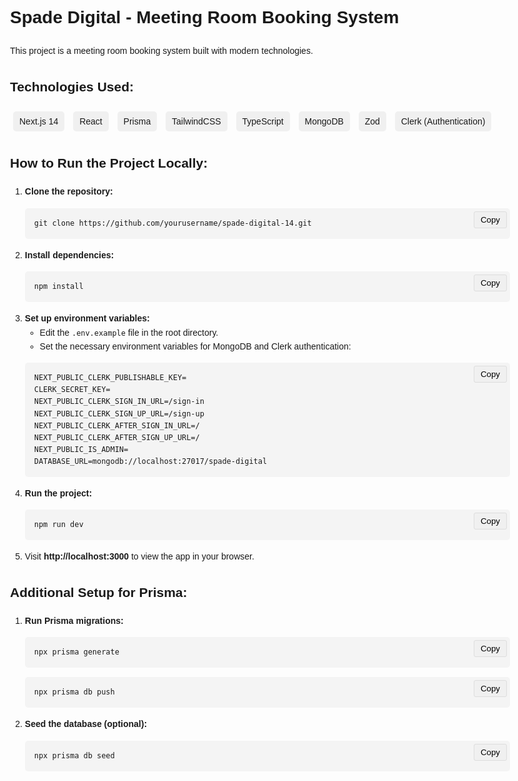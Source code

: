 <!DOCTYPE html>
<html lang="en">
<head>
  <meta charset="UTF-8">
  <meta name="viewport" content="width=device-width, initial-scale=1.0">
  <title>Spade Digital - Meeting Room Booking System</title>
  <style>
    body {
      font-family: Arial, sans-serif;
      line-height: 1.6;
      max-width: 800px;
      margin: 0 auto;
      padding: 20px;
    }
    .tech-badge {
      display: inline-block;
      background-color: #f0f0f0;
      padding: 5px 10px;
      border-radius: 5px;
      margin: 5px;
    }
    .code-container {
      position: relative;
      margin: 15px 0;
    }
    pre {
      background-color: #f4f4f4;
      padding: 15px;
      border-radius: 5px;
      overflow-x: auto;
    }
    .copy-btn {
      position: absolute;
      top: 5px;
      right: 5px;
      padding: 5px 10px;
      background-color: #f0f0f0;
      border: 1px solid #ddd;
      border-radius: 3px;
      cursor: pointer;
    }
    .copy-success {
      color: green;
    }
  </style>
</head>
<body>
  <h1>Spade Digital - Meeting Room Booking System</h1>
  <p>This project is a meeting room booking system built with modern technologies.</p>

  <h2>Technologies Used:</h2>
  <div>
    <span class="tech-badge">Next.js 14</span>
    <span class="tech-badge">React</span>
    <span class="tech-badge">Prisma</span>
    <span class="tech-badge">TailwindCSS</span>
    <span class="tech-badge">TypeScript</span>
    <span class="tech-badge">MongoDB</span>
    <span class="tech-badge">Zod</span>
    <span class="tech-badge">Clerk (Authentication)</span>
  </div>

  <h2>How to Run the Project Locally:</h2>
  <ol>
    <li><strong>Clone the repository:</strong>
      <div class="code-container">
        <pre><code>git clone https://github.com/yourusername/spade-digital-14.git</code></pre>
        <button class="copy-btn" data-text="git clone https://github.com/yourusername/spade-digital-14.git">Copy</button>
      </div>
    </li>
    <li><strong>Install dependencies:</strong>
      <div class="code-container">
        <pre><code>npm install</code></pre>
        <button class="copy-btn" data-text="npm install">Copy</button>
      </div>
    </li>
    <li><strong>Set up environment variables:</strong>
      <ul>
        <li>Edit the <code>.env.example</code> file in the root directory.</li>
        <li>Set the necessary environment variables for MongoDB and Clerk authentication:</li>
      </ul>
      <div class="code-container">
        <pre><code>NEXT_PUBLIC_CLERK_PUBLISHABLE_KEY=
CLERK_SECRET_KEY=
NEXT_PUBLIC_CLERK_SIGN_IN_URL=/sign-in
NEXT_PUBLIC_CLERK_SIGN_UP_URL=/sign-up
NEXT_PUBLIC_CLERK_AFTER_SIGN_IN_URL=/
NEXT_PUBLIC_CLERK_AFTER_SIGN_UP_URL=/
NEXT_PUBLIC_IS_ADMIN=
DATABASE_URL=mongodb://localhost:27017/spade-digital</code></pre>
        <button class="copy-btn" data-text="NEXT_PUBLIC_CLERK_PUBLISHABLE_KEY=
CLERK_SECRET_KEY=
NEXT_PUBLIC_CLERK_SIGN_IN_URL=/sign-in
NEXT_PUBLIC_CLERK_SIGN_UP_URL=/sign-up
NEXT_PUBLIC_CLERK_AFTER_SIGN_IN_URL=/
NEXT_PUBLIC_CLERK_AFTER_SIGN_UP_URL=/
NEXT_PUBLIC_IS_ADMIN=
DATABASE_URL=mongodb://localhost:27017/spade-digital">Copy</button>
      </div>
    </li>
    <li><strong>Run the project:</strong>
      <div class="code-container">
        <pre><code>npm run dev</code></pre>
        <button class="copy-btn" data-text="npm run dev">Copy</button>
      </div>
    </li>
    <li>Visit <strong>http://localhost:3000</strong> to view the app in your browser.</li>
  </ol>

  <h2>Additional Setup for Prisma:</h2>
  <ol>
    <li><strong>Run Prisma migrations:</strong>
      <div class="code-container">
        <pre><code>npx prisma generate</code></pre>
        <button class="copy-btn" data-text="npx prisma generate">Copy</button>
      </div>
      <div class="code-container">
        <pre><code>npx prisma db push</code></pre>
        <button class="copy-btn" data-text="npx prisma db push">Copy</button>
      </div>
    </li>
    <li><strong>Seed the database (optional):</strong>
      <div class="code-container">
        <pre><code>npx prisma db seed</code></pre>
        <button class="copy-btn" data-text="npx prisma db seed">Copy</button>
      </div>
    </li>
  </ol>

  <script>
    // This script will actually work when hosted as a proper HTML page
    document.addEventListener('DOMContentLoaded', function() {
      const copyButtons = document.querySelectorAll('.copy-btn');
      
      copyButtons.forEach(button => {
        button.addEventListener('click', function() {
          const textToCopy = this.getAttribute('data-text');
          
          navigator.clipboard.writeText(textToCopy)
            .then(() => {
              const originalText = this.textContent;
              this.textContent = "Copied!";
              this.classList.add('copy-success');
              
              setTimeout(() => {
                this.textContent = originalText;
                this.classList.remove('copy-success');
              }, 2000);
            })
            .catch(err => {
              console.error('Failed to copy: ', err);
            });
        });
      });
    });
  </script>
</body>
</html>

